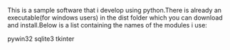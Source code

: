 This is a sample software that i develop using python.There is already an executable(for windows users) in the dist folder which you can download and install.Below is a list containing the names of the modules i use:

pywin32
sqlite3
tkinter

